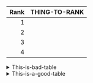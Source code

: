 | Rank | THING-TO-RANK |
|-----:|---------------|
|     1|               |
|     2|               |
|     3|               |
|     4|               |

<details>
  <summary>This-is-bad-table</summary>
  | Rank | THING-TO-RANK |
  |-----:|---------------|
  |     1|               |
  |     2|               |
  |     3|               |
  |     4|               |
</details>

<details>
  <summary>This-is-a-good-table</summary>
  
  | Rank | THING-TO-RANK |
  |-----:|---------------|
  |     1|               |
  |     2|               |
  |     3|               |
  |     4|               |
  
</details>
